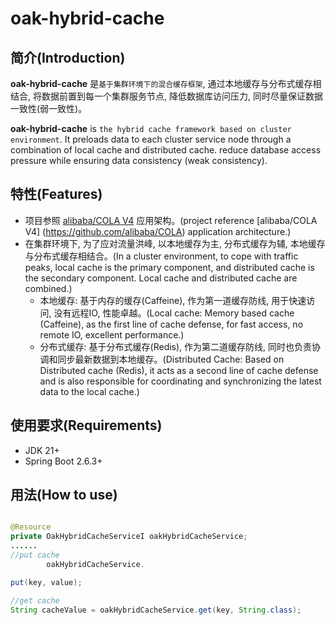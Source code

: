 # oak-hybrid-cache

## 简介(Introduction)

**oak-hybrid-cache** 是`基于集群环境下的混合缓存框架`, 通过本地缓存与分布式缓存相结合, 将数据前置到每一个集群服务节点,
降低数据库访问压力, 同时尽量保证数据一致性(弱一致性)。

**oak-hybrid-cache** is `the hybrid cache framework based on cluster environment`. It preloads data to each cluster
service node through a combination of local cache and distributed cache.
reduce database access pressure while ensuring data consistency (weak consistency).

## 特性(Features)

- 项目参照 [alibaba/COLA V4](https://github.com/alibaba/COLA) 应用架构。(project
  reference [alibaba/COLA V4] (https://github.com/alibaba/COLA) application architecture.)
- 在集群环境下, 为了应对流量洪峰, 以本地缓存为主, 分布式缓存为辅, 本地缓存与分布式缓存相结合。(In a cluster environment,
  to cope with traffic peaks, local cache is the primary component, and distributed cache is the secondary component.
  Local cache and distributed cache are combined.)
  - 本地缓存: 基于内存的缓存(Caffeine), 作为第一道缓存防线, 用于快速访问, 没有远程IO, 性能卓越。(Local cache: Memory
    based cache (Caffeine), as the first line of cache defense, for fast access, no remote IO, excellent performance.)
  - 分布式缓存: 基于分布式缓存(Redis), 作为第二道缓存防线, 同时也负责协调和同步最新数据到本地缓存。(Distributed Cache:
    Based on Distributed cache (Redis), it acts as a second line of cache defense and is also responsible for
    coordinating and synchronizing the latest data to the local cache.)

## 使用要求(Requirements)

- JDK 21+
- Spring Boot 2.6.3+
## 用法(How to use)

```java

@Resource
private OakHybridCacheServiceI oakHybridCacheService;
......
//put cache
        oakHybridCacheService.

put(key, value);

//get cache
String cacheValue = oakHybridCacheService.get(key, String.class);

```
